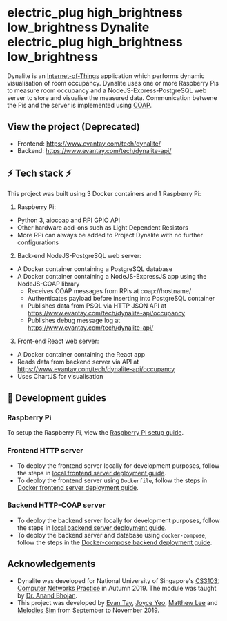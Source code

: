 # electric_plug high_brightness low_brightness Dynalite electric_plug high_brightness low_brightness
Dynalite is an [Internet-of-Things](https://en.wikipedia.org/wiki/Internet_of_things) application which performs dynamic visualisation of room occupancy. Dynalite uses one or more Raspberry Pis to measure room occupancy and a NodeJS-Express-PostgreSQL web server to store and visualise the measured data. Communication betwene the Pis and the server is implemented using [COAP](https://coap.technology/).

## View the project (Deprecated)

- Frontend: https://www.evantay.com/tech/dynalite/
- Backend: https://www.evantay.com/tech/dynalite-api/

## :zap: Tech stack :zap:
This project was built using 3 Docker containers and 1 Raspberry Pi:

1. Raspberry Pi:

- Python 3, aiocoap and RPI GPIO API
- Other hardware add-ons such as Light Dependent Resistors
- More RPi can always be added to Project Dynalite with no further configurations

2. Back-end NodeJS-PostgreSQL web server:

- A Docker container containing a PostgreSQL database
- A Docker container containing a NodeJS-ExpressJS app using the NodeJS-COAP library
    - Receives COAP messages from RPis at coap://hostname/
    - Authenticates payload before inserting into PostgreSQL container
    - Publishes data from PSQL via HTTP JSON API at https://www.evantay.com/tech/dynalite-api/occupancy
    - Publishes debug message log at https://www.evantay.com/tech/dynalite-api/

3. Front-end React web server:

- A Docker container containing the React app
- Reads data from backend server via API at https://www.evantay.com/tech/dynalite-api/occupancy
- Uses ChartJS for visualisation

## :dolphin: Development guides

### Raspberry Pi
To setup the Raspberry Pi, view the [Raspberry Pi setup guide](DEVELOP_RASPBERRY_PI.md).

### Frontend HTTP server
- To deploy the frontend server locally for development purposes, follow the steps in [local frontend server deployment guide](DEVELOP_FRONTEND.md).
- To deploy the frontend server using `Dockerfile`, follow the steps in [Docker frontend server deployment guide](DEVELOP_FRONTEND_DOCKER.md).

### Backend HTTP-COAP server
- To deploy the backend server locally for development purposes, follow the steps in [local backend server deployment guide](DEVELOP_BACKEND.md).
- To deploy the backend server and database using `docker-compose`, follow the steps in the [Docker-compose backend deployment guide](DEVELOP_BACKEND_DOCKER.md).

## Acknowledgements
* Dynalite was developed for National University of Singapore's [CS3103: Computer Networks Practice](https://nusmods.com/modules/CS3103/computer-networks-practice) in Autumn 2019. The module was taught by [Dr. Anand Bhojan](https://www.comp.nus.edu.sg/cs/bio/bhojan/).
* This project was developed by [Evan Tay](https://github.com/DigiPie/), [Joyce Yeo](https://github.com/pikulet/), [Matthew Lee](https://github.com/crazoter) and [Melodies Sim](https://github.com/Happytreat) from September to November 2019.
